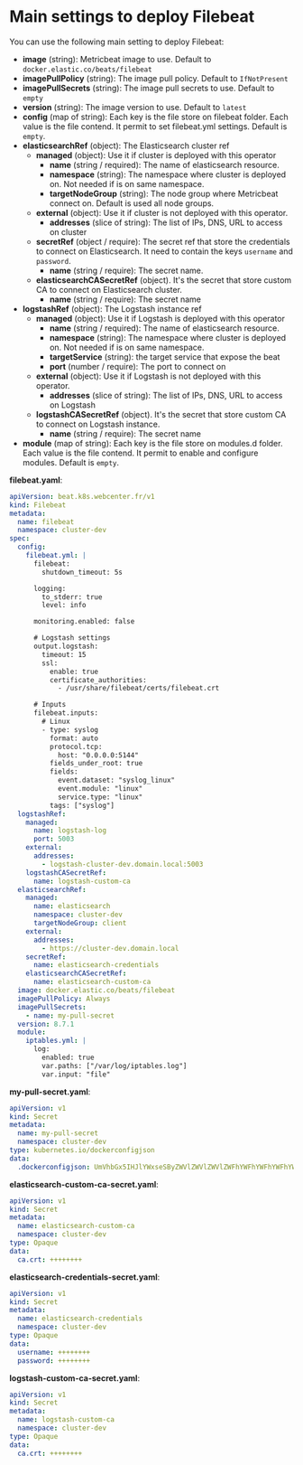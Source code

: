 # Main settings to deploy Filebeat

You can use the following main setting to deploy Filebeat:
- **image** (string): Metricbeat image to use. Default to `docker.elastic.co/beats/filebeat`
- **imagePullPolicy** (string): The image pull policy. Default to `IfNotPresent`
- **imagePullSecrets** (string): The image pull secrets to use. Default to `empty`
- **version** (string): The image version to use. Default to `latest`
- **config** (map of string): Each key is the file store on filebeat folder. Each value is the file contend. It permit to set filebeat.yml settings. Default is `empty`.
- **elasticsearchRef** (object): The Elasticsearch cluster ref
  - **managed** (object): Use it if cluster is deployed with this operator
    - **name** (string / required): The name of elasticsearch resource.
    - **namespace** (string): The namespace where cluster is deployed on. Not needed if is on same namespace.
    - **targetNodeGroup** (string): The node group where Metricbeat connect on. Default is used all node groups.
  - **external** (object): Use it if cluster is not deployed with this operator.
    - **addresses** (slice of string): The list of IPs, DNS, URL to access on cluster
  - **secretRef** (object / require): The secret ref that store the credentials to connect on Elasticsearch. It need to contain the keys `username` and `password`.
    - **name** (string / require): The secret name.
  - **elasticsearchCASecretRef** (object). It's the secret that store custom CA to connect on Elasticsearch cluster.
    - **name** (string / require): The secret name
- **logstashRef** (object): The Logstash instance ref
  - **managed** (object): Use it if Logstash is deployed with this operator
    - **name** (string / required): The name of elasticsearch resource.
    - **namespace** (string): The namespace where cluster is deployed on. Not needed if is on same namespace.
    - **targetService** (string): the target service that expose the beat 
    - **port** (number / require): The port to connect on
  - **external** (object): Use it if Logstash is not deployed with this operator.
    - **addresses** (slice of string): The list of IPs, DNS, URL to access on Logstash
  - **logstashCASecretRef** (object). It's the secret that store custom CA to connect on Logstash instance.
    - **name** (string / require): The secret name
- **module** (map of string): Each key is the file store on modules.d folder. Each value is the file contend. It permit to enable and configure modules. Default is `empty`.


**filebeat.yaml**:
```yaml
apiVersion: beat.k8s.webcenter.fr/v1
kind: Filebeat
metadata:
  name: filebeat
  namespace: cluster-dev
spec:
  config:
    filebeat.yml: |
      filebeat:
        shutdown_timeout: 5s

      logging:
        to_stderr: true
        level: info

      monitoring.enabled: false

      # Logstash settings
      output.logstash:
        timeout: 15
        ssl:
          enable: true
          certificate_authorities:
            - /usr/share/filebeat/certs/filebeat.crt

      # Inputs
      filebeat.inputs:
        # Linux
        - type: syslog
          format: auto
          protocol.tcp:
            host: "0.0.0.0:5144"
          fields_under_root: true
          fields:
            event.dataset: "syslog_linux"
            event.module: "linux"
            service.type: "linux"
          tags: ["syslog"]
  logstashRef:
    managed:
      name: logstash-log
      port: 5003
    external:
      addresses:
        - logstash-cluster-dev.domain.local:5003
    logstashCASecretRef:
      name: logstash-custom-ca
  elasticsearchRef:
    managed:
      name: elasticsearch
      namespace: cluster-dev
      targetNodeGroup: client
    external:
      addresses:
        - https://cluster-dev.domain.local
    secretRef:
      name: elasticsearch-credentials
    elasticsearchCASecretRef:
      name: elasticsearch-custom-ca
  image: docker.elastic.co/beats/filebeat
  imagePullPolicy: Always
  imagePullSecrets:
    - name: my-pull-secret
  version: 8.7.1
  module:
    iptables.yml: |
      log:
        enabled: true
        var.paths: ["/var/log/iptables.log"]
        var.input: "file"
```

**my-pull-secret.yaml**:
```yaml
apiVersion: v1
kind: Secret
metadata:
  name: my-pull-secret
  namespace: cluster-dev
type: kubernetes.io/dockerconfigjson
data:
  .dockerconfigjson: UmVhbGx5IHJlYWxseSByZWVlZWVlZWVlZWFhYWFhYWFhYWFhYWFhYWFhYWFhYWFhYWFhYWxsbGxsbGxsbGxsbGxsbGxsbGxsbGxsbGxsbGxsbGx5eXl5eXl5eXl5eXl5eXl5eXl5eSBsbGxsbGxsbGxsbGxsbG9vb29vb29vb29vb29vb29vb29vb29vb29vb25ubm5ubm5ubm5ubm5ubm5ubm5ubm5ubmdnZ2dnZ2dnZ2dnZ2dnZ2dnZ2cgYXV0aCBrZXlzCg==
```

**elasticsearch-custom-ca-secret.yaml**:
```yaml
apiVersion: v1
kind: Secret
metadata:
  name: elasticsearch-custom-ca
  namespace: cluster-dev
type: Opaque
data:
  ca.crt: ++++++++
```

**elasticsearch-credentials-secret.yaml**:
```yaml
apiVersion: v1
kind: Secret
metadata:
  name: elasticsearch-credentials
  namespace: cluster-dev
type: Opaque
data:
  username: ++++++++
  password: ++++++++
```

**logstash-custom-ca-secret.yaml**:
```yaml
apiVersion: v1
kind: Secret
metadata:
  name: logstash-custom-ca
  namespace: cluster-dev
type: Opaque
data:
  ca.crt: ++++++++
```